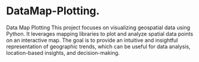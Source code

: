 # DataMap-Plotting.
Data Map Plotting This project focuses on visualizing geospatial data using Python. It leverages mapping libraries to plot and analyze spatial data points on an interactive map. The goal is to provide an intuitive and insightful representation of geographic trends, which can be useful for data analysis, location-based insights, and decision-making.
